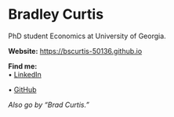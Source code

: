 # Bradley Curtis
PhD student Economics at University of Georgia.

**Website:** https://bscurtis-50136.github.io  

**Find me:**  
• [LinkedIn](https://www.linkedin.com/in/brad-curtis-84941b283/) 

• [GitHub](https://github.com/bscurtis-50136)

*Also go by “Brad Curtis.”*
